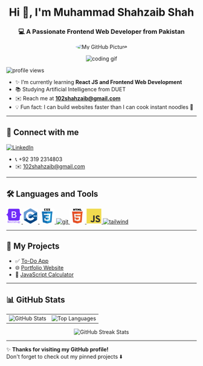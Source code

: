 <h1 align="center">Hi 👋, I'm Muhammad Shahzaib Shah</h1>
<h3 align="center">💻 A Passionate Frontend Web Developer from Pakistan</h3>

<p align="center">
  <img src="https://github.com/MuhammadShahzaib-shah.png" width="150" alt="My GitHub Picture" style="border-radius: 50%;" />
</p>

<p align="center">
  <img alt="coding gif" width="400" src="https://images-wixmp-ed30a86b8c4ca887773594c2.wixmp.com/f/c83c004e-1370-4756-88e5-4071de797088/dgdq8br-09cc7ad6-a021-47a5-b0e0-917b12b0f7a7.gif" />
</p>

<p align="left">
  <img src="https://komarev.com/ghpvc/?username=MuhammadShahzaib-shah&label=Profile%20views&color=0e75b6&style=flat" alt="profile views" />
</p>

- ✨ I’m currently learning **React JS and Frontend Web Development**
- 📚 Studying Artificial Intelligence from DUET
- ✉️ Reach me at **102shahzaib@gmail.com**
- 💡 Fun fact: I can build websites faster than I can cook instant noodles 🍜

---

## 🔗 Connect with me

<p align="left">
  <a href="https://www.linkedin.com/in/muhammad-shahzaib-shah" target="_blank">
    <img align="center" src="https://raw.githubusercontent.com/rahuldkjain/github-profile-readme-generator/master/src/images/icons/Social/linked-in-alt.svg" alt="LinkedIn" height="30" width="40" />
  </a>
</p>

- 📞 +92 319 2314803  
- ✉️ 102shahzaib@gmail.com  

---

## 🛠️ Languages and Tools

<p align="left">
  <a href="https://getbootstrap.com" target="_blank" rel="noreferrer">
    <img src="https://raw.githubusercontent.com/devicons/devicon/master/icons/bootstrap/bootstrap-plain-wordmark.svg" alt="bootstrap" width="40" height="40"/>
  </a>
  <a href="https://www.w3schools.com/cpp/" target="_blank" rel="noreferrer">
    <img src="https://raw.githubusercontent.com/devicons/devicon/master/icons/cplusplus/cplusplus-original.svg" alt="cplusplus" width="40" height="40"/>
  </a>
  <a href="https://www.w3schools.com/css/" target="_blank" rel="noreferrer">
    <img src="https://raw.githubusercontent.com/devicons/devicon/master/icons/css3/css3-original-wordmark.svg" alt="css3" width="40" height="40"/>
  </a>
  <a href="https://git-scm.com/" target="_blank" rel="noreferrer">
    <img src="https://www.vectorlogo.zone/logos/git-scm/git-scm-icon.svg" alt="git" width="40" height="40"/>
  </a>
  <a href="https://www.w3.org/html/" target="_blank" rel="noreferrer">
    <img src="https://raw.githubusercontent.com/devicons/devicon/master/icons/html5/html5-original-wordmark.svg" alt="html5" width="40" height="40"/>
  </a>
  <a href="https://developer.mozilla.org/en-US/docs/Web/JavaScript" target="_blank" rel="noreferrer">
    <img src="https://raw.githubusercontent.com/devicons/devicon/master/icons/javascript/javascript-original.svg" alt="javascript" width="40" height="40"/>
  </a>
  <a href="https://tailwindcss.com/" target="_blank" rel="noreferrer">
    <img src="https://www.vectorlogo.zone/logos/tailwindcss/tailwindcss-icon.svg" alt="tailwind" width="40" height="40"/>
  </a>
</p>

---

## 📂 My Projects

- ✅ [To-Do App](https://github.com/MuhammadShahzaib-shah/todo-app)
- 🌐 [Portfolio Website](https://github.com/MuhammadShahzaib-shah/portfolio-website)
- 🔢 [JavaScript Calculator](https://github.com/MuhammadShahzaib-shah/calculator-js)

---

## 📊 GitHub Stats

<table>
  <tr>
    <td>
      <img src="https://github-readme-stats-demolab.vercel.app/api?username=MuhammadShahzaib-shah&show_icons=true&theme=default" alt="GitHub Stats" />
    </td>
    <td>
      <img src="https://github-readme-stats-demolab.vercel.app/api/top-langs/?username=MuhammadShahzaib-shah&layout=compact" alt="Top Languages" />
    </td>
  </tr>
</table>

<p align="center">
  <img src="https://github-readme-streak-stats.demolab.com/?user=MuhammadShahzaib-shah" alt="GitHub Streak Stats" />
</p>

---

✨ **Thanks for visiting my GitHub profile!**  
Don't forget to check out my pinned projects ⬇️
